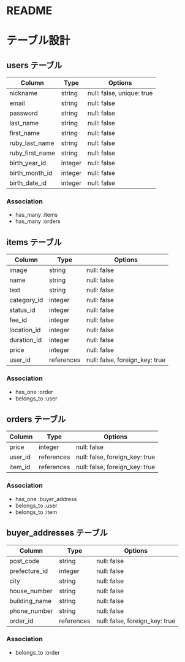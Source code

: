 # README

# テーブル設計

## users テーブル

| Column          | Type    | Options                   |
| --------------- | ------- | ------------------------- |
| nickname        | string  | null: false, unique: true |
| email           | string  | null: false               |
| password        | string  | null: false               |
| last_name       | string  | null: false               |
| first_name      | string  | null: false               |
| ruby_last_name  | string  | null: false               |
| ruby_first_name | string  | null: false               |
| birth_year_id   | integer | null: false               |
| birth_month_id  | integer | null: false               |
| birth_date_id   | integer | null: false               | 

### Association

- has_many :items
- has_many :orders

## items テーブル

| Column      | Type       | Options                        |
| ----------- | ---------- | ------------------------------ |
| image       | string     | null: false                    |
| name        | string     | null: false                    |
| text        | string     | null: false                    |
| category_id | integer    | null: false                    |
| status_id   | integer    | null: false                    |
| fee_id      | integer    | null: false                    |
| location_id | integer    | null: false                    |
| duration_id | integer    | null: false                    |
| price       | integer    | null: false                    |
| user_id     | references | null: false, foreign_key: true | 

### Association

- has_one :order
- belongs_to :user

## orders テーブル

| Column      | Type       | Options                        |
| ----------- | ---------- | ------------------------------ |
| price       | integer    | null: false                    |
| user_id     | references | null: false, foreign_key: true |
| item_id     | references | null: false, foreign_key: true |

### Association

- has_one :buyer_address
- belongs_to :user
- belongs_to :item

## buyer_addresses テーブル

| Column         | Type       | Options                        |
| -------------- | ---------- | ------------------------------ |
| post_code      | string     | null: false                    |
| prefecture_id  | integer    | null: false                    |
| city           | string     | null: false                    |
| house_number   | string     | null: false                    |
| building_name  | string     | null: false                    |
| phone_number   | string     | null: false                    |
| order_id       | references | null: false, foreign_key: true |

### Association

- belongs_to :order
